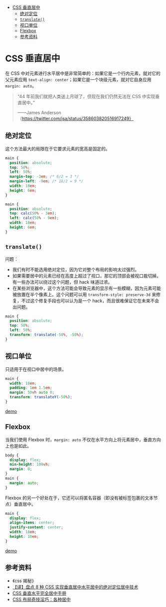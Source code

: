 <!-- TOC -->

- [CSS 垂直居中](#css-垂直居中)
  - [绝对定位](#绝对定位)
  - [`translate()`](#translate)
  - [视口单位](#视口单位)
  - [Flexbox](#flexbox)
  - [参考资料](#参考资料)

<!-- /TOC -->

# CSS 垂直居中

在 CSS 中对元素进行水平居中是非常简单的：如果它是一个行内元素，就对它的父元素应用 `text-align: center`；如果它是一个块级元素，就对它自身应用 `margin: auto`。

> “44 年前我们就把人类送上月球了，但现在我们仍然无法在 CSS 中实现垂直居中。”
> 
> ——James Anderson（https://twitter.com/jsa/status/358603820516917249）

## 绝对定位

这个方法最大的局限在于它要求元素的宽高是固定的。

```css
main {
  position: absolute;
  top: 50%;
  left: 50%;
  margin-top: -3em; /* 6/2 = 3 */
  margin-left: -9em; /* 18/2 = 9 */
  width: 18em;
  height: 6em;
}
```

```css
main {
  position: absolute;
  top: calc(50% - 3em);
  left: calc(50% - 9em);
  width: 18em;
  height: 6em;
}
```

## `translate()`

问题：

- 我们有时不能选用绝对定位，因为它对整个布局的影响太过强烈。
- 如果需要居中的元素已经在高度上超过了视口，那它的顶部会被视口裁切掉。有一些办法可以绕过这个问题，但 hack 味道过浓。
- 在某些浏览器中，这个方法可能会导致元素的显示有一些模糊，因为元素可能被放置在半个像素上。这个问题可以用 `transform-style: preserve-3d` 来修复，不过这个修复手段也可以认为是一个
  hack，而且很难保证它在未来不会出问题。

```css
main {
  position: absolute;
  top: 50%;
  left: 50%;
  transform: translate(-50%, -50%);
}
```

## 视口单位

只适用于在视口中居中的场景。

```css
main {
  width: 18em;
  padding: 1em 1.5em;
  margin: 50vh auto 0;
  transform: translateY(-50%);
}
```

[demo](play.csssecrets.io/vertical-centering-vh)

## Flexbox

当我们使用 Flexbox 时，`margin: auto` 不仅在水平方向上将元素居中，垂直方向上也是如此。

```css
body {
  display: flex;
  min-height: 100vh;
  margin: 0;
}
main {
  margin: auto;
}
```

Flexbox 的另一个好处在于，它还可以将匿名容器（即没有被标签包裹的文本节点）垂直居中。

```css
main {
  display: flex;
  align-items: center;
  justify-content: center;
  width: 18em;
  height: 10em;
}
```

[demo](play.csssecrets.io/vertical-centering)

## 参考资料

- 《css 揭秘》
- [【译】盘点 8 种 CSS 实现垂直居中水平居中的绝对定位居中技术](https://blog.csdn.net/freshlover/article/details/11579669)
- [CSS 垂直水平完全居中手册](https://mp.weixin.qq.com/s?__biz=MzAxODE2MjM1MA==&mid=2651551685&idx=1&sn=92e8939d229aad8461f5a34cc5a3da17&chksm=8025a004b7522912138ec84f6e8f76e9d7033c9c33d072c62a87a097136b5551b73556f6040f&scene=0#rd)
- [CSS 布局奇技淫巧：各种居中](https://mp.weixin.qq.com/s?__biz=MzAxODE2MjM1MA==&mid=2651551442&idx=2&sn=7999c1f03f70b87f74b7b2b036657cc9&chksm=8025a113b752280504ecec7e7783122e2c07bd5c0bc56c94a4f1f8bc461db6476b080a7c0151&scene=0#rd)
